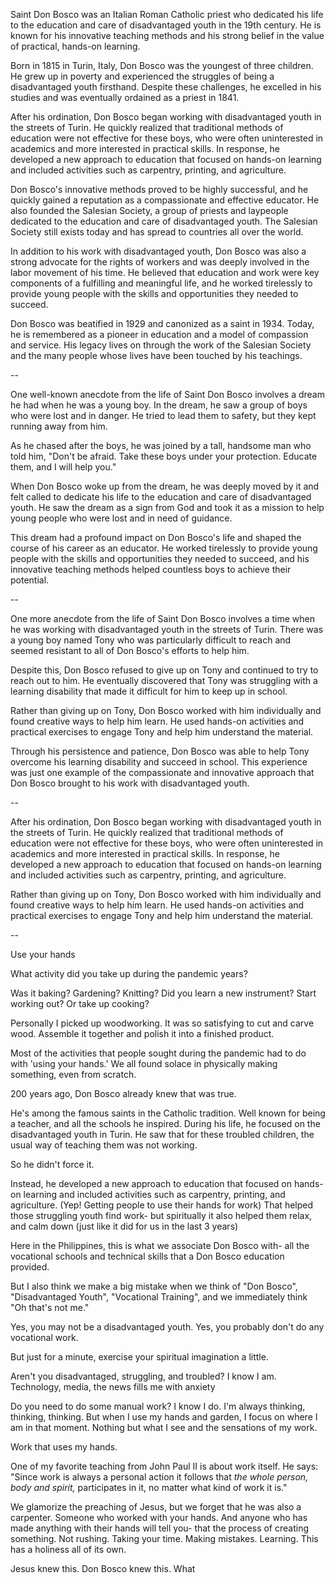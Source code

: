 Saint Don Bosco was an Italian Roman Catholic priest who dedicated his life to the education and care of disadvantaged youth in the 19th century. He is known for his innovative teaching methods and his strong belief in the value of practical, hands-on learning.

Born in 1815 in Turin, Italy, Don Bosco was the youngest of three children. He grew up in poverty and experienced the struggles of being a disadvantaged youth firsthand. Despite these challenges, he excelled in his studies and was eventually ordained as a priest in 1841.

After his ordination, Don Bosco began working with disadvantaged youth in the streets of Turin. He quickly realized that traditional methods of education were not effective for these boys, who were often uninterested in academics and more interested in practical skills. In response, he developed a new approach to education that focused on hands-on learning and included activities such as carpentry, printing, and agriculture.

Don Bosco's innovative methods proved to be highly successful, and he quickly gained a reputation as a compassionate and effective educator. He also founded the Salesian Society, a group of priests and laypeople dedicated to the education and care of disadvantaged youth. The Salesian Society still exists today and has spread to countries all over the world.

In addition to his work with disadvantaged youth, Don Bosco was also a strong advocate for the rights of workers and was deeply involved in the labor movement of his time. He believed that education and work were key components of a fulfilling and meaningful life, and he worked tirelessly to provide young people with the skills and opportunities they needed to succeed.

Don Bosco was beatified in 1929 and canonized as a saint in 1934. Today, he is remembered as a pioneer in education and a model of compassion and service. His legacy lives on through the work of the Salesian Society and the many people whose lives have been touched by his teachings.

--

One well-known anecdote from the life of Saint Don Bosco involves a dream he had when he was a young boy. In the dream, he saw a group of boys who were lost and in danger. He tried to lead them to safety, but they kept running away from him.

As he chased after the boys, he was joined by a tall, handsome man who told him, "Don't be afraid. Take these boys under your protection. Educate them, and I will help you."

When Don Bosco woke up from the dream, he was deeply moved by it and felt called to dedicate his life to the education and care of disadvantaged youth. He saw the dream as a sign from God and took it as a mission to help young people who were lost and in need of guidance.

This dream had a profound impact on Don Bosco's life and shaped the course of his career as an educator. He worked tirelessly to provide young people with the skills and opportunities they needed to succeed, and his innovative teaching methods helped countless boys to achieve their potential.

--

One more anecdote from the life of Saint Don Bosco involves a time when he was working with disadvantaged youth in the streets of Turin. There was a young boy named Tony who was particularly difficult to reach and seemed resistant to all of Don Bosco's efforts to help him.

Despite this, Don Bosco refused to give up on Tony and continued to try to reach out to him. He eventually discovered that Tony was struggling with a learning disability that made it difficult for him to keep up in school.

Rather than giving up on Tony, Don Bosco worked with him individually and found creative ways to help him learn. He used hands-on activities and practical exercises to engage Tony and help him understand the material.

Through his persistence and patience, Don Bosco was able to help Tony overcome his learning disability and succeed in school. This experience was just one example of the compassionate and innovative approach that Don Bosco brought to his work with disadvantaged youth.

--

After his ordination, Don Bosco began working with disadvantaged youth in the streets of Turin. He quickly realized that traditional methods of education were not effective for these boys, who were often uninterested in academics and more interested in practical skills. In response, he developed a new approach to education that focused on hands-on learning and included activities such as carpentry, printing, and agriculture.

Rather than giving up on Tony, Don Bosco worked with him individually and found creative ways to help him learn. He used hands-on activities and practical exercises to engage Tony and help him understand the material.

--

Use your hands

What activity did you take up during the pandemic years?

Was it baking? Gardening? Knitting?
Did you learn a new instrument? Start working out? Or take up cooking?

Personally I picked up woodworking. It was so satisfying to cut and carve wood. Assemble it together and polish it into a finished product.

Most of the activities that people sought during the pandemic had to do with 'using your hands.' We all found solace in physically making something, even from scratch.

200 years ago, Don Bosco already knew that was true.

He's among the famous saints in the Catholic tradition. Well known for being a teacher, and all the schools he inspired. During his life, he focused on the disadvantaged youth in Turin. He saw that for these troubled children, the usual way of teaching them was not working.

So he didn't force it.

Instead, he developed a new approach to education that focused on hands-on learning and included activities such as carpentry, printing, and agriculture. (Yep! Getting people to use their hands for work) That helped those struggling youth find work- but spiritually it also helped them relax, and calm down (just like it did for us in the last 3 years)

Here in the Philippines, this is what we associate Don Bosco with- all the vocational schools and technical skills that a Don Bosco education provided.

But I also think we make a big mistake when we think of "Don Bosco", "Disadvantaged Youth", "Vocational Training", and we immediately think "Oh that's not me."

Yes, you may not be a disadvantaged youth. Yes, you probably don't do any vocational work. 

But just for a minute, exercise your spiritual imagination a little.

Aren't you disadvantaged, struggling, and troubled? 
I know I am.
Technology, media, the news fills me with anxiety

Do you need to do some manual work?
I know I do.
I'm always thinking, thinking, thinking. 
But when I use my hands and garden, I focus on where I am in that moment. Nothing but what I see and the sensations of my work.

Work that uses my hands.

One of my favorite teaching from John Paul II is about work itself. He says:
"Since work is always a personal action it follows that _the whole person, body and spirit,_ participates in it, no matter what kind of work it is."



We glamorize the preaching of Jesus, but we forget that he was also a carpenter. Someone who worked with your hands. And anyone who has made anything with their hands will tell you- that the process of creating something. Not rushing. Taking your time. Making mistakes. Learning. This has a holiness all of its own.

Jesus knew this. Don Bosco knew this. What 
